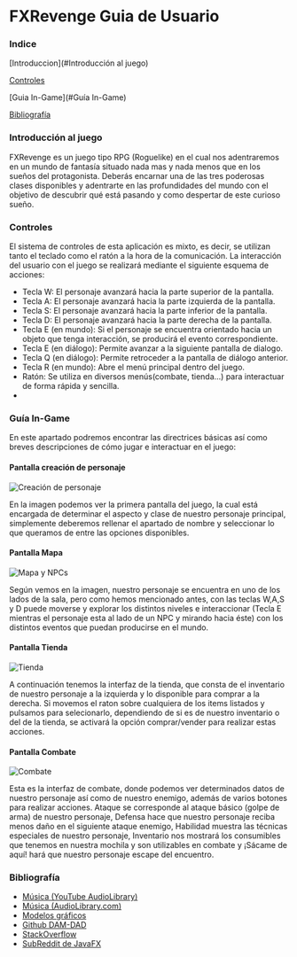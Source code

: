 # FXRevenge Guia de Usuario

### Indice

[Introduccion](#Introducción al juego)

[Controles](#Controles)

[Guia In-Game](#Guía In-Game)

[Bibliografía](#Bibliografía)

### Introducción al juego

FXRevenge es un juego tipo RPG (Roguelike) en el cual nos adentraremos en un mundo de fantasía situado nada mas y nada menos que en los sueños del protagonista. Deberás encarnar una de las tres poderosas clases disponibles y adentrarte en las profundidades del mundo con el objetivo de descubrir qué está pasando y como despertar de este curioso sueño. 



### Controles

El sistema de controles de esta aplicación es mixto, es decir, se utilizan tanto el teclado como el ratón a la hora de la comunicación. La interacción del usuario con el juego se realizará mediante el siguiente esquema de acciones:

- Tecla W: El personaje avanzará hacia la parte superior de la pantalla.
- Tecla A: El personaje avanzará hacia la parte izquierda de la pantalla. 
- Tecla S: El personaje avanzará hacia la parte inferior de la pantalla.
- Tecla D: El personaje avanzará hacia la parte derecha de la pantalla.
- Tecla E (en mundo): Si el personaje se encuentra orientado hacia un objeto que tenga interacción, se producirá el evento correspondiente. 
- Tecla E (en diálogo): Permite avanzar a la siguiente pantalla de dialogo. 
- Tecla Q (en diálogo): Permite retroceder a la pantalla de diálogo anterior.
- Tecla R (en mundo): Abre el menú principal dentro del juego.
- Ratón: Se utiliza en diversos menús(combate, tienda...) para interactuar de forma rápida y sencilla.
- 

### Guía In-Game

En este apartado podremos encontrar las directrices básicas así como breves descripciones de cómo jugar e interactuar en el juego:

#### Pantalla creación de personaje

![Creación de personaje](https://puu.sh/FgvmZ/a74a4c9286.png) 

En la imagen podemos ver la primera pantalla del juego, la cual está encargada de determinar el aspecto y clase de nuestro personaje principal, simplemente deberemos rellenar el apartado de nombre y seleccionar lo que queramos de entre las opciones disponibles. 



#### Pantalla Mapa 

![Mapa y NPCs](https://puu.sh/FgvF8/064e7a7540.png)

Según vemos en la imagen, nuestro personaje se encuentra en uno de los lados de la sala, pero como hemos mencionado antes, con las teclas W,A,S y D puede moverse y explorar los distintos niveles e interaccionar (Tecla E mientras el personaje esta al lado de un NPC y mirando hacia éste) con los distintos eventos que puedan producirse en el mundo. 



#### Pantalla Tienda

![Tienda](https://puu.sh/FgvtG/4b55875e5a.png)

A continuación tenemos la interfaz de la tienda, que consta de el inventario de nuestro personaje a la izquierda y lo disponible para comprar a la derecha. Si movemos el raton sobre cualquiera de los items listados y pulsamos para selecionarlo, dependiendo de si es de nuestro inventario o del de la tienda, se activará la opción comprar/vender para realizar estas acciones. 



#### Pantalla Combate

![Combate](https://puu.sh/FgvyL/9c29609d63.png)

Esta es la interfaz de combate, donde podemos ver determinados datos de nuestro personaje así como de nuestro enemigo, además de varios botones para realizar acciones. Ataque se corresponde al ataque básico (golpe de arma) de nuestro personaje, Defensa hace que nuestro personaje reciba menos daño en el siguiente ataque enemigo, Habilidad muestra las técnicas especiales de nuestro personaje, Inventario nos mostrará los consumibles que tenemos en nuestra mochila y son utilizables en combate y ¡Sácame de aquí! hará que nuestro personaje escape del encuentro. 

### Bibliografía

- [Música (YouTube AudioLibrary)](https://www.youtube.com/channel/UCht8qITGkBvXKsR1Byln-wA)
- [Música (AudioLibrary.com)](https://www.audiolibrary.com.co/)
- [Modelos gráficos](https://opengameart.org/)
- [Github DAM-DAD](https://github.com/dam-dad) 
- [StackOverflow](https://stackoverflow.com/questions/)
- [SubReddit de JavaFX](https://www.reddit.com/r/JavaFX/)

